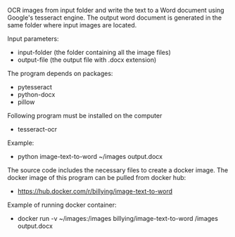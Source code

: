 OCR images from input folder and write the text to a Word document using Google's tesseract engine.  The output word document is generated in the same folder where input images are located.

Input parameters:
- input-folder (the folder containing all the image files)
- output-file (the output file with .docx extension)

The program depends on packages:
- pytesseract
- python-docx
- pillow

Following program must be installed on the computer
- tesseract-ocr

Example:
- python image-text-to-word ~/images output.docx


The source code includes the necessary files to create a docker image.  The docker image of this program can be pulled from docker hub:
- https://hub.docker.com/r/billying/image-text-to-word

Example of running docker container:
- docker run -v ~/images:/images billying/image-text-to-word /images output.docx
